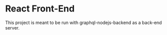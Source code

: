 # React Front-End

This project is meant to be run with graphql-nodejs-backend as a back-end server.
